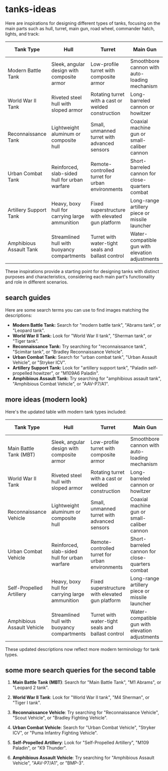 # tanks-ideas

Here are inspirations for designing different types of tanks, focusing on the main parts such as hull, turret, main gun, road wheel, commander hatch, lights, and track:

| Tank Type               | Hull                                             | Turret                                           | Main Gun                                          | Road Wheel                                       | Commander Hatch                                      | Lights                                          | Track                                        |
|-------------------------|--------------------------------------------------|--------------------------------------------------|---------------------------------------------------|--------------------------------------------------|------------------------------------------------------|------------------------------------------------|----------------------------------------------|
| Modern Battle Tank      | Sleek, angular design with composite armor       | Low-profile turret with composite armor          | Smoothbore cannon with auto-loading mechanism     | Large, individually-sprung road wheels           | Rotating, armored commander hatch with periscopes     | High-intensity LED headlights                 | Wide, articulated tracks                     |
| World War II Tank       | Riveted steel hull with sloped armor             | Rotating turret with a cast or welded construction | Long-barreled cannon or howitzer                  | Solid steel road wheels with rubber tires       | Large, hinged hatch with vision slits                | Classic incandescent headlights                | Broad, articulated tracks                    |
| Reconnaissance Tank     | Lightweight aluminum or composite hull           | Small, unmanned turret with advanced sensors     | Coaxial machine gun or small-caliber cannon       | High-clearance road wheels for off-road mobility | Small, retractable hatch with observation devices    | Infra-red and night vision lights             | Narrow, high-speed tracks                   |
| Urban Combat Tank       | Reinforced, slab-sided hull for urban warfare    | Remote-controlled turret for urban environments | Short-barreled cannon for close-quarters combat   | Reinforced road wheels for debris clearance     | Rotating, armored commander hatch with gun port      | Searchlights and floodlights                  | Reinforced, low-profile tracks              |
| Artillery Support Tank  | Heavy, boxy hull for carrying large ammunition  | Fixed superstructure with elevated gun platform  | Long-range artillery piece or missile launcher   | Extra-wide road wheels for weight distribution  | Fixed, armored hatch for protection during firing    | Beacon lights for signaling                    | Wide, heavy-duty tracks                      |
| Amphibious Assault Tank | Streamlined hull with buoyancy compartments     | Turret with water-tight seals and ballast control | Water-compatible gun with elevation adjustments   | Specially designed flotation road wheels        | Sealed, water-tight hatch with emergency release     | Sealed, water-proof lights                    | Wide, paddle-like tracks for water mobility |

These inspirations provide a starting point for designing tanks with distinct purposes and characteristics, considering each main part's functionality and role in different scenarios.

## search guides
Here are some search terms you can use to find images matching the descriptions:

- **Modern Battle Tank:** Search for "modern battle tank", "Abrams tank", or "Leopard tank".
- **World War II Tank:** Look for "World War II tank", "Sherman tank", or "Tiger tank".
- **Reconnaissance Tank:** Try searching for "reconnaissance tank", "Scimitar tank", or "Bradley Reconnaissance Vehicle".
- **Urban Combat Tank:** Search for "urban combat tank", "Urban Assault Vehicle", or "Stryker ICV".
- **Artillery Support Tank:** Look for "artillery support tank", "Paladin self-propelled howitzer", or "M109A6 Paladin".
- **Amphibious Assault Tank:** Try searching for "amphibious assault tank", "Amphibious Combat Vehicle", or "AAV-P7/A1".

## more ideas (modern look)
 Here's the updated table with modern tank types included:

| Tank Type               | Hull                                             | Turret                                           | Main Gun                                          | Road Wheel                                       | Commander Hatch                                      | Lights                                          | Track                                        |
|-------------------------|--------------------------------------------------|--------------------------------------------------|---------------------------------------------------|--------------------------------------------------|------------------------------------------------------|------------------------------------------------|----------------------------------------------|
| Main Battle Tank (MBT)  | Sleek, angular design with composite armor       | Low-profile turret with composite armor          | Smoothbore cannon with auto-loading mechanism     | Large, individually-sprung road wheels           | Rotating, armored commander hatch with periscopes     | High-intensity LED headlights                 | Wide, articulated tracks                     |
| World War II Tank       | Riveted steel hull with sloped armor             | Rotating turret with a cast or welded construction | Long-barreled cannon or howitzer                  | Solid steel road wheels with rubber tires       | Large, hinged hatch with vision slits                | Classic incandescent headlights                | Broad, articulated tracks                    |
| Reconnaissance Vehicle  | Lightweight aluminum or composite hull           | Small, unmanned turret with advanced sensors     | Coaxial machine gun or small-caliber cannon       | High-clearance road wheels for off-road mobility | Small, retractable hatch with observation devices    | Infra-red and night vision lights             | Narrow, high-speed tracks                   |
| Urban Combat Vehicle    | Reinforced, slab-sided hull for urban warfare    | Remote-controlled turret for urban environments | Short-barreled cannon for close-quarters combat   | Reinforced road wheels for debris clearance     | Rotating, armored commander hatch with gun port      | Searchlights and floodlights                  | Reinforced, low-profile tracks              |
| Self-Propelled Artillery| Heavy, boxy hull for carrying large ammunition  | Fixed superstructure with elevated gun platform  | Long-range artillery piece or missile launcher   | Extra-wide road wheels for weight distribution  | Fixed, armored hatch for protection during firing    | Beacon lights for signaling                    | Wide, heavy-duty tracks                      |
| Amphibious Assault Vehicle | Streamlined hull with buoyancy compartments     | Turret with water-tight seals and ballast control | Water-compatible gun with elevation adjustments   | Specially designed flotation road wheels        | Sealed, water-tight hatch with emergency release     | Sealed, water-proof lights                    | Wide, paddle-like tracks for water mobility |

These updated descriptions now reflect more modern terminology for tank types.



## some more search queries for the second table

1. **Main Battle Tank (MBT)**: Search for "Main Battle Tank", "M1 Abrams", or "Leopard 2 tank".
   
2. **World War II Tank**: Look for "World War II tank", "M4 Sherman", or "Tiger I tank".

3. **Reconnaissance Vehicle**: Try searching for "Reconnaissance Vehicle", "Scout Vehicle", or "Bradley Fighting Vehicle".

4. **Urban Combat Vehicle**: Search for "Urban Combat Vehicle", "Stryker ICV", or "Puma Infantry Fighting Vehicle".

5. **Self-Propelled Artillery**: Look for "Self-Propelled Artillery", "M109 Paladin", or "K9 Thunder".

6. **Amphibious Assault Vehicle**: Try searching for "Amphibious Assault Vehicle", "AAV-P7/A1", or "BMP-3".


